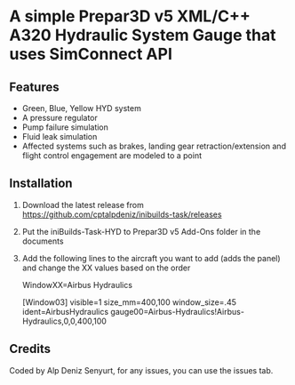 # A simple Prepar3D v5 XML/C++ A320 Hydraulic System Gauge that uses SimConnect API 


## Features
- Green, Blue, Yellow HYD system
- A pressure regulator
- Pump failure simulation
- Fluid leak simulation
- Affected systems such as brakes, landing gear retraction/extension and flight control engagement are modeled to a point


## Installation
1. Download the latest release from https://github.com/cptalpdeniz/inibuilds-task/releases
2. Put the iniBuilds-Task-HYD to Prepar3D v5 Add-Ons folder in the documents
3. Add the following lines to the aircraft you want to add (adds the panel) and change the XX values based on the order

	WindowXX=Airbus Hydraulics

	[Window03]
	visible=1
	size_mm=400,100
	window_size=.45
	ident=AirbusHydraulics
	gauge00=Airbus-Hydraulics!Airbus-Hydraulics,0,0,400,100


## Credits
Coded by Alp Deniz Senyurt, for any issues, you can use the issues tab.